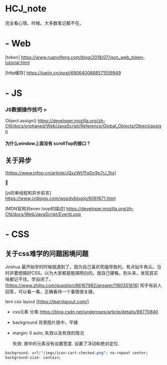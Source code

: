 # HCJ_note

完全看心情，时候。大多数笔记都不在。


# - Web

[token] https://www.ruanyifeng.com/blog/2018/07/json_web_token-tutorial.html


[http缓存] https://juejin.cn/post/6906400888571559949


# - JS

### JS数据操作技巧 > 

Object.assign()  https://developer.mozilla.org/zh-CN/docs/orphaned/Web/JavaScript/Reference/Global_Objects/Object/assign


#### 为什么window上面没有 scrollTop的接口 ? 

## 关于异步

[https://www.infoq.cn/article/JQxzWt7FqDc9p7jJ_1hs]

:triumph:

[js的单线程和异步前言] https://www.cnblogs.com/woodyblog/p/6061671.html

[MDN官网对even loop的描述] https://developer.mozilla.org/zh-CN/docs/Web/JavaScript/EventLoop


# - CSS

## 关于css难学的问题困境问题
  Joshua 最开始学的时候就遇到了。因为自己喜欢死磕导致的。有点钻牛角尖。当时非要想搞好CSS。以为大家都是能搞明白的。就自己硬看。到头来，发现其实啥都记不住。学自闭了。
  [https://www.zhihu.com/question/66167982/answer/1160351616] 知乎有前人回答，可以看一看，正确看待一个事情很关键。

lern css layout [https://learnlayout.com/]


+ css元素 分类 https://blog.csdn.net/underoses/article/details/88770840



+ background 背景图片居中，平铺

+ margin: 0 auto; 失效以及有效的情况

  失效: 
    居中的元素没有设置宽度.
    设置了浮动和绝对定位.
    


```css
background: url("/imgs/icon-cart-checked.png") no-repeat center;
background-size: contain;
```
